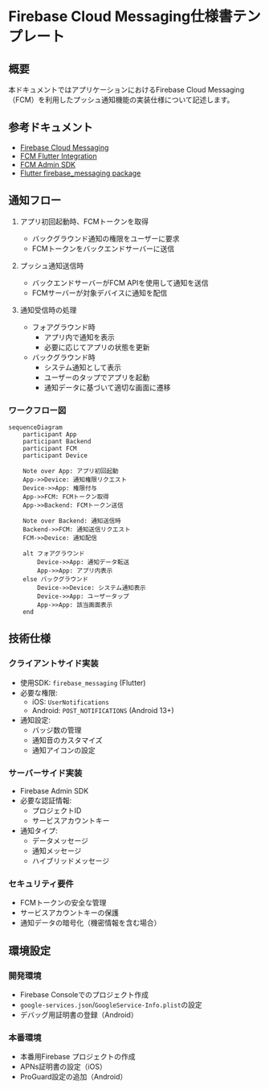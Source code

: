 <!--
このドキュメントは外部連携仕様書のテンプレートです。
以下の構造に従って他の外部連携仕様書を作成してください：

1. ドキュメントタイトル
   - 連携名を含めた明確なタイトルを記載

2. 概要セクション
   - 連携の目的と主な機能を簡潔に説明
   - 対象となる外部システムの情報を含める

3. 認証/連携フロー
   - ユーザーまたはシステムの操作順序を番号付きリストで記載
   - 各ステップの詳細をサブリストとしてインデントして記載
   - 条件分岐がある場合は、その条件と処理を明確に記載

4. 技術仕様
   - クライアントサイド実装
     * 使用するSDKやライブラリ
     * 必要な権限や設定
   - サーバーサイド実装
     * 使用する認証方式やAPI
     * 必要な認証情報
   - セキュリティ要件
     * データの保存方法
     * セキュリティ対策

<!--
参考ドキュメントセクション
- 外部システムの公式ドキュメントへのリンク
- 特に重要な技術資料やガイドラインへのリンク
- バージョンや更新日に注意
-->

<!--
タイトルセクション
- 外部連携の種類を明確に示すタイトルを記載
-->

# Firebase Cloud Messaging仕様書テンプレート

<!--
概要セクション
- この外部連携が何を実現するのかを簡潔に説明
- 主要な機能や目的を明確に記述
- 対象となる外部システムの情報を含める
-->

## 概要

本ドキュメントではアプリケーションにおけるFirebase Cloud Messaging（FCM）を利用したプッシュ通知機能の実装仕様について記述します。

<!--
認証/連携フローセクション
- システムの操作手順を時系列で記載
- 各ステップは番号付きリストで記載
- 条件分岐や詳細説明はサブリストとしてインデント
-->

<!--
参考ドキュメントセクション
- 外部システムの公式ドキュメントへのリンク
- 特に重要な技術資料やガイドラインへのリンク
- バージョンや更新日に注意
-->
## 参考ドキュメント

- [Firebase Cloud Messaging](https://firebase.google.com/docs/cloud-messaging)
- [FCM Flutter Integration](https://firebase.google.com/docs/cloud-messaging/flutter/client)
- [FCM Admin SDK](https://firebase.google.com/docs/cloud-messaging/server)
- [Flutter firebase_messaging package](https://pub.dev/packages/firebase_messaging)

## 通知フロー

1. アプリ初回起動時、FCMトークンを取得
   - バックグラウンド通知の権限をユーザーに要求
   - FCMトークンをバックエンドサーバーに送信

2. プッシュ通知送信時
   - バックエンドサーバーがFCM APIを使用して通知を送信
   - FCMサーバーが対象デバイスに通知を配信

3. 通知受信時の処理
   - フォアグラウンド時
     - アプリ内で通知を表示
     - 必要に応じてアプリの状態を更新
   - バックグラウンド時
     - システム通知として表示
     - ユーザーのタップでアプリを起動
     - 通知データに基づいて適切な画面に遷移

### ワークフロー図

```mermaid
sequenceDiagram
    participant App
    participant Backend
    participant FCM
    participant Device

    Note over App: アプリ初回起動
    App->>Device: 通知権限リクエスト
    Device->>App: 権限付与
    App->>FCM: FCMトークン取得
    App->>Backend: FCMトークン送信

    Note over Backend: 通知送信時
    Backend->>FCM: 通知送信リクエスト
    FCM->>Device: 通知配信

    alt フォアグラウンド
        Device->>App: 通知データ転送
        App->>App: アプリ内表示
    else バックグラウンド
        Device->>Device: システム通知表示
        Device->>App: ユーザータップ
        App->>App: 該当画面表示
    end
```

<!--
技術仕様セクション
- 実装に必要な技術的な詳細を記載
- クライアントサイド、サーバーサイド、セキュリティの3つのサブセクションに分けて記載
-->
## 技術仕様

### クライアントサイド実装

- 使用SDK: `firebase_messaging` (Flutter)
- 必要な権限:
  - iOS: `UserNotifications`
  - Android: `POST_NOTIFICATIONS` (Android 13+)
- 通知設定:
  - バッジ数の管理
  - 通知音のカスタマイズ
  - 通知アイコンの設定

### サーバーサイド実装

- Firebase Admin SDK
- 必要な認証情報:
  - プロジェクトID
  - サービスアカウントキー
- 通知タイプ:
  - データメッセージ
  - 通知メッセージ
  - ハイブリッドメッセージ

### セキュリティ要件

- FCMトークンの安全な管理
- サービスアカウントキーの保護
- 通知データの暗号化（機密情報を含む場合）

<!--
環境設定セクション
- 開発環境と本番環境それぞれの設定手順を記載
-->
## 環境設定

### 開発環境

- Firebase Consoleでのプロジェクト作成
- `google-services.json`/`GoogleService-Info.plist`の設定
- デバッグ用証明書の登録（Android）

### 本番環境

- 本番用Firebase プロジェクトの作成
- APNs証明書の設定（iOS）
- ProGuard設定の追加（Android）
